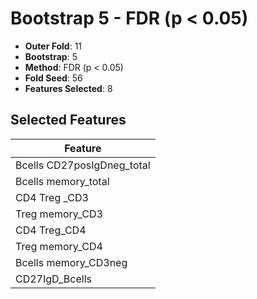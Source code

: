 # Bootstrap 5 - FDR (p < 0.05)

- **Outer Fold**: 11
- **Bootstrap**: 5
- **Method**: FDR (p < 0.05)
- **Fold Seed**: 56
- **Features Selected**: 8

## Selected Features

| Feature |
|---------|
| Bcells CD27posIgDneg_total |
| Bcells memory_total |
| CD4 Treg _CD3 |
| Treg memory_CD3 |
| CD4 Treg_CD4 |
| Treg memory_CD4 |
| Bcells memory_CD3neg |
| CD27IgD_Bcells |
